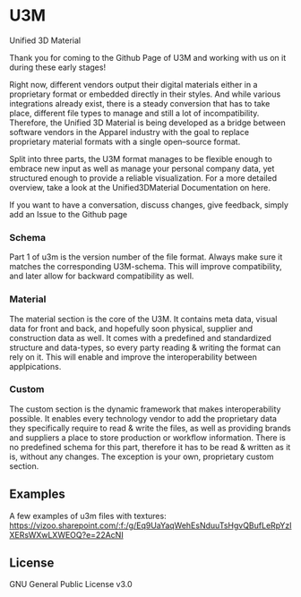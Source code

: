 # U3M
Unified 3D Material

Thank you for coming to the Github Page of U3M and working with us on it during these early stages!

Right now, different vendors output their digital materials either in a proprietary format or embedded directly in their styles. And while various integrations already exist, there is a steady conversion that has to take place, different file types to manage and still a lot of incompatibility. Therefore, the Unified 3D Material is being developed as a bridge between software vendors in the Apparel industry with the goal to replace proprietary material formats with a single open–source format.

Split into three parts, the U3M format manages to be flexible enough to embrace new input as well as manage your personal company data, yet structured enough to provide a reliable visualization. For a more detailed overview, take a look at the Unified3DMaterial Documentation on here. 

If you want to have a conversation, discuss changes, give feedback, simply add an Issue to the Github page

### Schema
Part 1 of u3m is the version number of the file format. Always make sure it matches the corresponding U3M-schema. This will improve compatibility, and later allow for backward compatibility as well. 

### Material
The material section is the core of the U3M. It contains meta data, visual data for front and back, and hopefully soon physical, supplier and construction data as well. It comes with a predefined and standardized structure and data-types, so every party reading & writing the format can rely on it. This will enable and improve the interoperability between applpications.

### Custom
The custom section is the dynamic framework that makes interoperability possible. It enables every technology vendor to add the proprietary data they specifically require to read & write the files, as well as providing brands and suppliers a place to store production or workflow information. 
There is no predefined schema for this part, therefore it has to be read & written as it is, without any changes. The exception is your own, proprietary custom section. 

## Examples

A few examples of u3m files with textures: 
https://vizoo.sharepoint.com/:f:/g/Eq9UaYaqWehEsNduuTsHgvQBufLeRpYzIXERsWXwLXWEOQ?e=22AcNI

## License

GNU General Public License v3.0 

